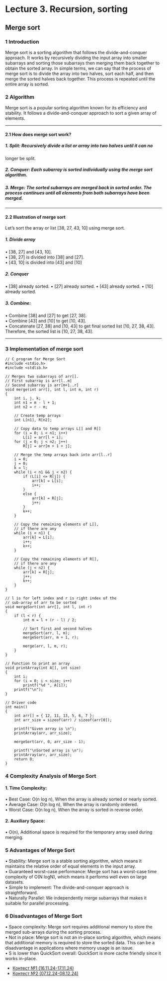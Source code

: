 # Lecture 3. Recursion, sorting

## Merge sort
### 1 Introduction
Merge sort is a sorting algorithm that follows the divide-and-conquer approach. It works by recursively dividing the input array into smaller subarrays and sorting those subarrays then merging them back together to obtain the sorted array.
In simple terms, we can say that the process of merge sort is to divide the array into two halves, sort each half, and then merge the sorted halves back together. This process is repeated until the entire array is sorted.
### 2 Algorithm
Merge sort is a popular sorting algorithm known for its efficiency and stability.
It follows a divide-and-conquer approach to sort a given array of elements. 
***
#### 2.1 How does merge sort work?


##### 1. Split: Recursively divide a list or array into two halves until it can no
longer be split.
##### 2. Conquer: Each subarray is sorted individually using the merge sort algorithm.
##### 3. Merge: The sorted subarrays are merged back in sorted order. The process continues until all elements from both subarrays have been merged.
***
#### 2.2 Illustration of merge sort
Let’s sort the array or list [38, 27, 43, 10] using merge sort.
##### 1. Divide array
• [38, 27] and [43, 10].  
• [38, 27] is divided into [38] and [27].  
• [43, 10] is divided into [43] and [10]  
##### 2. Conquer
• [38] already sorted.
• [27] already sorted.
• [43] already sorted.
• [10] already sorted.
##### 3. Combine:
• Combine [38] and [27] to get [27, 38].  
• Combine [43] and [10] to get [10, 43].  
• Concatenate [27, 38] and [10, 43] to get final sorted list [10, 27, 38, 43].  
Therefore, the sorted list is [10, 27, 38, 43].  
***
### 3 Implementation of merge sort
```
// C program for Merge Sort
#include <stdio.h>
#include <stdlib.h>

// Merges two subarrays of arr[].
// First subarray is arr[l..m]
// Second subarray is arr[m+1..r]
void merge(int arr[], int l, int m, int r)
{
    int i, j, k;
    int n1 = m - l + 1;
    int n2 = r - m;

    // Create temp arrays
    int L[n1], R[n2];

    // Copy data to temp arrays L[] and R[]
    for (i = 0; i < n1; i++)
        L[i] = arr[l + i];
    for (j = 0; j < n2; j++)
        R[j] = arr[m + 1 + j];

    // Merge the temp arrays back into arr[l..r]
    i = 0;
    j = 0;
    k = l;
    while (i < n1 && j < n2) {
        if (L[i] <= R[j]) {
            arr[k] = L[i];
            i++;
        }
        else {
            arr[k] = R[j];
            j++;
        }
        k++;
    }

    // Copy the remaining elements of L[],
    // if there are any
    while (i < n1) {
        arr[k] = L[i];
        i++;
        k++;
    }

    // Copy the remaining elements of R[],
    // if there are any
    while (j < n2) {
        arr[k] = R[j];
        j++;
        k++;
    }
}

// l is for left index and r is right index of the
// sub-array of arr to be sorted
void mergeSort(int arr[], int l, int r)
{
    if (l < r) {
        int m = l + (r - l) / 2;

        // Sort first and second halves
        mergeSort(arr, l, m);
        mergeSort(arr, m + 1, r);

        merge(arr, l, m, r);
    }
}

// Function to print an array
void printArray(int A[], int size)
{
    int i;
    for (i = 0; i < size; i++)
        printf("%d ", A[i]);
    printf("\n");
}

// Driver code
int main()
{
    int arr[] = { 12, 11, 13, 5, 6, 7 };
    int arr_size = sizeof(arr) / sizeof(arr[0]);

    printf("Given array is \n");
    printArray(arr, arr_size);

    mergeSort(arr, 0, arr_size - 1);

    printf("\nSorted array is \n");
    printArray(arr, arr_size);
    return 0;
}
```
### 4 Complexity Analysis of Merge Sort
#### 1. Time Complexity:
• Best Case: O(n log n), When the array is already sorted or nearly
sorted.  
• Average Case: O(n log n), When the array is randomly ordered.  
• Worst Case: O(n log n), When the array is sorted in reverse order.  
#### 2. Auxiliary Space:
• O(n), Additional space is required for the temporary array used
during merging.
### 5 Advantages of Merge Sort
• Stability: Merge sort is a stable sorting algorithm, which means it maintains
the relative order of equal elements in the input array.  
• Guaranteed worst-case performance: Merge sort has a worst-case
time complexity of O(N logN), which means it performs well even on
large datasets.  
• Simple to implement: The divide-and-conquer approach is straightforward.  
• Naturally Parallel: We independently merge subarrays that makes it
suitable for parallel processing.  
### 6 Disadvantages of Merge Sort
• Space complexity: Merge sort requires additional memory to store the
merged sub-arrays during the sorting process.  
• Not in place: Merge sort is not an in-place sorting algorithm, which
means that additional memory is required to store the sorted data. This
can be a disadvantage in applications where memory usage is an issue.  
• S is lower than QuickSort overall: QuickSort is more cache friendly
since it works in-place.  

- [Контест №1 (16.11.24-17.11.24)](https://github.com/sofa797/HSE/tree/main/course%20C)
- [Контест №2 (07.12.24-08.12.24)]()
